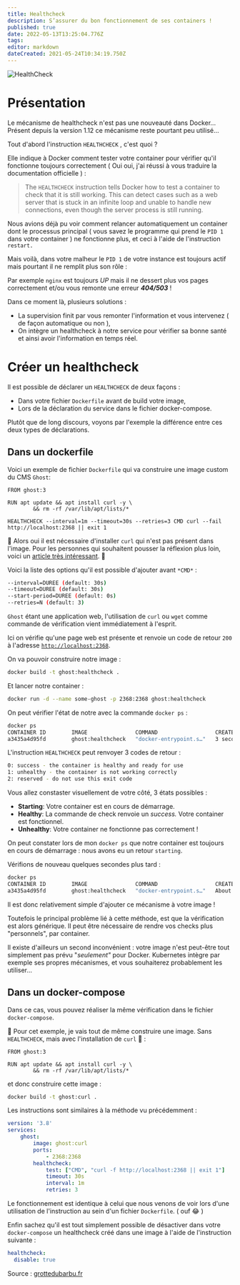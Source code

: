 ```yaml
---
title: Healthcheck
description: S’assurer du bon fonctionnement de ses containers !
published: true
date: 2022-05-13T13:25:04.776Z
tags: 
editor: markdown
dateCreated: 2021-05-24T10:34:19.750Z
---
```


![HealthCheck](https://static1.squarespace.com/static/5e8f3a0561b8203ce00e89de/t/5ef36831fdac3120d5c11a7f/1605732226441/)

# Présentation

Le mécanisme de healthcheck n'est pas une nouveauté dans Docker... Présent depuis la version 1.12 ce mécanisme reste pourtant peu utilisé...

Tout d'abord l'instruction `HEALTHCHECK` , c'est quoi ?

Elle indique à Docker comment tester votre container pour vérifier qu'il fonctionne toujours correctement ( Oui oui, j'ai réussi à vous traduire la documentation officielle ) :

> The `HEALTHCHECK` instruction tells Docker how to test a container to check that it is still working. This can detect cases such as a web server that is stuck in an infinite loop and unable to handle new connections, even though the server process is still running.

Nous avions déjà pu voir comment relancer automatiquement un container dont le processus principal ( vous savez le programme qui prend le `PID 1` dans votre container ) ne fonctionne plus, et ceci à l'aide de l'instruction `restart.`

Mais voilà, dans votre malheur le `PID 1` de votre instance est toujours actif mais pourtant il ne remplit plus son rôle :

Par exemple `nginx` est toujours *UP* mais il ne dessert plus vos pages correctement et/ou vous remonte une erreur ***404/503*** !

  
Dans ce moment là, plusieurs solutions :

-   La supervision finit par vous remonter l'information et vous intervenez ( de façon automatique ou non ),
-   On intègre un healthcheck à notre service pour vérifier sa bonne santé et ainsi avoir l'information en temps réel.

# Créer un healthcheck

Il est possible de déclarer un `HEALTHCHECK` de deux façons :

-   Dans votre fichier `Dockerfile` avant de build votre image,
-   Lors de la déclaration du service dans le fichier docker-compose.

Plutôt que de long discours, voyons par l'exemple la différence entre ces deux types de déclarations.

## Dans un dockerfile

Voici un exemple de fichier `Dockerfile` qui va construire une image custom du CMS `Ghost`:

```Docker
FROM ghost:3

RUN apt update && apt install curl -y \
        && rm -rf /var/lib/apt/lists/*
        
HEALTHCHECK --interval=1m --timeout=30s --retries=3 CMD curl --fail http://localhost:2368 || exit 1
```

🚩 Alors oui il est nécessaire d'installer `curl` qui n'est pas présent dans l'image. Pour les personnes qui souhaitent pousser la réflexion plus loin, voici un [article très intéressant](https://blog.sixeyed.com/docker-healthchecks-why-not-to-use-curl-or-iwr/). 🚩

Voici la liste des options qu'il est possible d'ajouter avant `*CMD*` :

```bash
--interval=DUREE (default: 30s)
--timeout=DUREE (default: 30s)
--start-period=DUREE (default: 0s)
--retries=N (default: 3)
```

`Ghost` étant une application web, l'utilisation de `curl` ou `wget` comme commande de vérification vient immédiatement à l'esprit.

Ici on vérifie qu'une page web est présente et renvoie un code de retour `200` à l'adresse [`http://localhost:2368`](http://localhost:2368/).

On va pouvoir construire notre image :

```bash
docker build -t ghost:healthcheck .
```

Et lancer notre container :

```bash
docker run -d --name some-ghost -p 2368:2368 ghost:healthcheck
```

On peut vérifier l'état de notre avec la commande `docker ps` :

```bash
docker ps
CONTAINER ID        IMAGE               COMMAND                  CREATED             STATUS                           PORTS                    NAMES
a3435a4d95fd        ghost:healthcheck   "docker-entrypoint.s…"   3 seconds ago       Up 1 second (health: starting)   0.0.0.0:2368->2368/tcp   some-ghost
```

L'instruction `HEALTHCHECK` peut renvoyer 3 codes de retour :

```bash
0: success - the container is healthy and ready for use
1: unhealthy - the container is not working correctly
2: reserved - do not use this exit code
```

Vous allez constaster visuellement de votre côté, 3 états possibles :

-   **Starting**: Votre container est en cours de démarrage.
-   **Healthy**: La commande de check renvoie un *success.* Votre container est fonctionnel.
-   **Unhealthy**: Votre container ne fonctionne pas correctement !

On peut constater lors de mon `docker ps` que notre container est toujours en cours de démarrage : nous avons eu un retour `starting`.

Vérifions de nouveau quelques secondes plus tard :

```bash
docker ps
CONTAINER ID        IMAGE               COMMAND                  CREATED              STATUS                        PORTS                    NAMES
a3435a4d95fd        ghost:healthcheck   "docker-entrypoint.s…"   About a minute ago   Up About a minute (healthy)   0.0.0.0:2368->2368/tcp   some-ghost
```

Il est donc relativement simple d'ajouter ce mécanisme à votre image !

Toutefois le principal problème lié à cette méthode, est que la vérification est alors générique. Il peut être nécessaire de rendre vos checks plus "personnels", par container.

Il existe d'ailleurs un second inconvénient : votre image n'est peut-être tout simplement pas prévu "*seulement"* pour Docker. Kubernetes intègre par exemple ses propres mécanismes, et vous souhaiterez probablement les utiliser...

## Dans un docker-compose

Dans ce cas, vous pouvez réaliser la même vérification dans le fichier `docker-compose`.

🚩 Pour cet exemple, je vais tout de même construire une image. Sans `HEALTHCHECK`, mais avec l'installation de `curl` 🚩 :

```Docker
FROM ghost:3

RUN apt update && apt install curl -y \
        && rm -rf /var/lib/apt/lists/*
```

et donc construire cette image :

```bash
docker build -t ghost:curl .
```

Les instructions sont similaires à la méthode vu précédemment :

```yaml
version: '3.8'
services:
    ghost:
        image: ghost:curl
        ports:
            - 2368:2368
        healthcheck:
            test: ["CMD", "curl -f http://localhost:2368 || exit 1"]
            timeout: 30s
            interval: 1m
            retries: 3
```

Le fonctionnement est identique à celui que nous venons de voir lors d'une utilisation de l'instruction au sein d'un fichier `Dockerfile`. ( ouf 😂 )

Enfin sachez qu'il est tout simplement possible de désactiver dans votre `docker-compose` un healthcheck créé dans une image à l'aide de l'instruction suivante :

```yaml
healthcheck:
  disable: true
```

Source : [grottedubarbu.fr](https://www.grottedubarbu.fr/docker-healthcheck/)